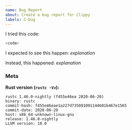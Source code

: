 ```yaml
---
name: Bug Report
about: Create a bug report for Clippy
labels: C-bug
---
```

<!--
Thank you for filing a bug report! 🐛 Please provide a short summary of the bug,
along with any information you feel relevant to replicating the bug.
-->

I tried this code:

```rust
<code>
```

I expected to see this happen: *explanation*

Instead, this happened: *explanation*

### Meta

**Rust version (`rustc -Vv`):**

```
rustc 1.46.0-nightly (f455e46ea 2020-06-20)
binary: rustc
commit-hash: f455e46eae1a227d735091091144601b467e1565
commit-date: 2020-06-20
host: x86_64-unknown-linux-gnu
release: 1.46.0-nightly
LLVM version: 10.0
```

<!--
Additional labels can be added to this issue by including the following command
(without the space after the @ symbol):

@ rustbot label +<label>

Common labels for this issue type are:
* `I-suggestion-causes-error`
-->
